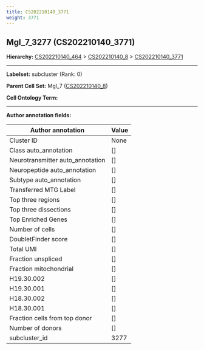 ```yaml
---
title: CS202210140_3771
weight: 3771
---
```

## Mgl_7_3277 (CS202210140_3771)
<b>Hierarchy: </b>
[CS202210140_464](https://purl.brain-bican.org/taxonomy/CS202210140#CS202210140_464) >
[CS202210140_8](https://purl.brain-bican.org/taxonomy/CS202210140#CS202210140_8) >
[CS202210140_3771](https://purl.brain-bican.org/taxonomy/CS202210140#CS202210140_3771)

---


**Labelset:** subcluster (Rank: 0)

**Parent Cell Set:** Mgl_7 ([CS202210140_8](https://purl.brain-bican.org/taxonomy/CS202210140#CS202210140_8))



**Cell Ontology Term:** 

[MARKER GENES.]: #


---

[TRANSFERRED ANNOTATIONS.]: #


[AUTHOR ANNOTATION FIELDS.]: #


**Author annotation fields:**

| Author annotation | Value |
|-------------------|-------|
|Cluster ID|None|
|Class auto_annotation|[]|
|Neurotransmitter auto_annotation|[]|
|Neuropeptide auto_annotation|[]|
|Subtype auto_annotation|[]|
|Transferred MTG Label|[]|
|Top three regions|[]|
|Top three dissections|[]|
|Top Enriched Genes|[]|
|Number of cells|[]|
|DoubletFinder score|[]|
|Total UMI|[]|
|Fraction unspliced|[]|
|Fraction mitochondrial|[]|
|H19.30.002|[]|
|H19.30.001|[]|
|H18.30.002|[]|
|H18.30.001|[]|
|Fraction cells from top donor|[]|
|Number of donors|[]|
|subcluster_id|3277|
